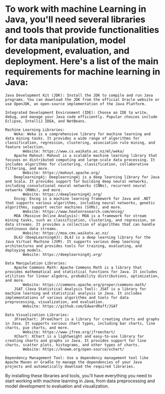 # To work with machine Learning in Java, you'll need several libraries and tools that provide functionalities for data manipulation, model development, evaluation, and deployment. Here's a list of the main requirements for machine learning in Java:

    Java Development Kit (JDK): Install the JDK to compile and run Java programs. You can download the JDK from the official Oracle website or use OpenJDK, an open-source implementation of the Java Platform.

    Integrated Development Environment (IDE): Choose an IDE to write, debug, and manage your Java code efficiently. Popular choices include Eclipse, IntelliJ IDEA, and NetBeans.

    Machine Learning Libraries:
        Weka: Weka is a comprehensive library for machine learning and data mining tasks. It provides a wide range of algorithms for classification, regression, clustering, association rule mining, and feature selection.
            Website: https://www.cs.waikato.ac.nz/ml/weka/
        Apache Mahout: Mahout is a scalable machine learning library that focuses on distributed computing and large-scale data processing. It includes algorithms for clustering, classification, collaborative filtering, and more.
            Website: https://mahout.apache.org/
        Deeplearning4j: Deeplearning4j is a deep learning library for Java and Scala. It provides support for building deep neural networks, including convolutional neural networks (CNNs), recurrent neural networks (RNNs), and more.
            Website: https://deeplearning4j.org/
        Encog: Encog is a machine learning framework for Java and .NET that supports various algorithms, including neural networks, genetic algorithms, support vector machines (SVMs), and more.
            Website: https://www.heatonresearch.com/encog/
        MOA (Massive Online Analysis): MOA is a framework for stream mining tasks, such as classification, clustering, and regression, on data streams. It provides a collection of algorithms that can handle continuous data streams.
            Website: https://moa.cms.waikato.ac.nz/
        DL4J (DeepLearning4J): DL4J is a deep learning library for the Java Virtual Machine (JVM). It supports various deep learning architectures and provides tools for training, evaluating, and deploying models.
            Website: https://deeplearning4j.org/

    Data Manipulation Libraries:
        Apache Commons Math: Apache Commons Math is a library that provides mathematical and statistical functions for Java. It includes utilities for linear algebra, probability distributions, optimization, and more.
            Website: https://commons.apache.org/proper/commons-math/
        JSAT (Java Statistical Analysis Tool): JSAT is a library for machine learning and statistical analysis in Java. It includes implementations of various algorithms and tools for data preprocessing, visualization, and evaluation.
            Website: https://github.com/EdwardRaff/JSAT

    Data Visualization Libraries:
        JFreeChart: JFreeChart is a library for creating charts and graphs in Java. It supports various chart types, including bar charts, line charts, pie charts, and more.
            Website: https://www.jfree.org/jfreechart/
        XChart: XChart is a lightweight and easy-to-use library for creating charts and graphs in Java. It provides support for line charts, scatter plots, histograms, and other types of charts.
            Website: https://knowm.org/open-source/xchart/

    Dependency Management Tool: Use a dependency management tool like Apache Maven or Gradle to manage the dependencies of your Java projects and automatically download the required libraries.

By installing these libraries and tools, you'll have everything you need to start working with machine learning in Java, from data preprocessing and model development to evaluation and visualization.
